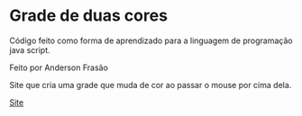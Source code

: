 # Grade de duas cores

Código feito como forma de aprendizado para a linguagem de programação java script.

Feito por Anderson Frasão

Site que cria uma grade que muda de cor ao passar o mouse por cima dela.

[Site](https://carmofrasao.github.io/grade-duo-color/)
